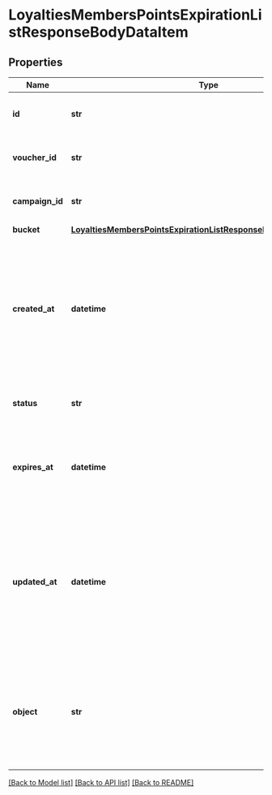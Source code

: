 # LoyaltiesMembersPointsExpirationListResponseBodyDataItem


## Properties
Name | Type | Description | Notes
------------ | ------------- | ------------- | -------------
**id** | **str** | Unique loyalty points bucket ID. | 
**voucher_id** | **str** | Unique parent loyalty card ID. | 
**campaign_id** | **str** |  Unique parent campaign ID. | 
**bucket** | [**LoyaltiesMembersPointsExpirationListResponseBodyDataItemBucket**](LoyaltiesMembersPointsExpirationListResponseBodyDataItemBucket.md) |  | 
**created_at** | **datetime** | Timestamp representing the date and time when the loyalty points bucket object was created. The value is shown in the ISO 8601 format. | 
**status** | **str** | Loyalty points bucket point status. | 
**expires_at** | **datetime** | Date when the number of points defined in the bucket object are due to expire. | 
**updated_at** | **datetime** | Timestamp representing the date and time when the loyalty points bucket object was updated. The value is shown in the ISO 8601 format. | [optional] 
**object** | **str** | The type of the object represented by JSON. This object stores information about the loyalty points bucket. | [default to 'loyalty_points_bucket']

[[Back to Model list]](../README.md#documentation-for-models) [[Back to API list]](../README.md#documentation-for-api-endpoints) [[Back to README]](../README.md)


